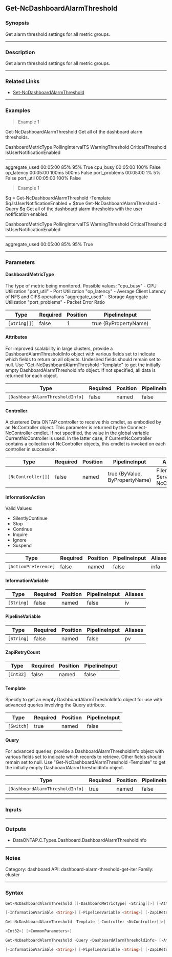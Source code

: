 Get-NcDashboardAlarmThreshold
-----------------------------

### Synopsis
Get alarm threshold settings for all metric groups.

---

### Description

Get alarm threshold settings for all metric groups.

---

### Related Links
* [Set-NcDashboardAlarmThreshold](Set-NcDashboardAlarmThreshold)

---

### Examples
> Example 1

Get-NcDashboardAlarmThreshold
Get all of the dashboard alarm thresholds.

DashboardMetricType         PollingIntervalTS   WarningThreshold  CriticalThreshold  IsUserNotificationEnabled
-------------------         -----------------   ----------------  -----------------  -------------------------
aggregate_used                       00:05:00                85%                95%             True
cpu_busy                             00:05:00               100%                               False
op_latency                           00:05:00              100ms              500ms            False
port_problems                        00:05:00                 1%                 5%            False
port_util                            00:05:00               100%                               False

> Example 1

$q = Get-NcDashboardAlarmThreshold -Template
$q.IsUserNotificationEnabled = $true
Get-NcDashboardAlarmThreshold -Query $q
Get all of the dashboard alarm thresholds with the user notification enabled.

DashboardMetricType         PollingIntervalTS   WarningThreshold  CriticalThreshold  IsUserNotificationEnabled
-------------------         -----------------   ----------------  -----------------  -------------------------
aggregate_used                       00:05:00                85%                95%             True

---

### Parameters
#### **DashboardMetricType**
The type of metric being monitored. Possible values:
"cpu_busy"       - CPU Utilization
"port_util"      - Port Utilization
"op_latency"     - Average Client Latency of NFS and CIFS operations
"aggregate_used" - Storage Aggregate Utilization
"port_problems"  - Packet Error Ratio

|Type        |Required|Position|PipelineInput        |
|------------|--------|--------|---------------------|
|`[String[]]`|false   |1       |true (ByPropertyName)|

#### **Attributes**
For improved scalability in large clusters, provide a DashboardAlarmThresholdInfo object with various fields set to indicate which fields to return on all objects.  Undesired fields should remain set to null.  Use "Get-NcDashboardAlarmThreshold -Template" to get the initially empty DashboardAlarmThresholdInfo object.  If not specified, all data is returned for each object.

|Type                           |Required|Position|PipelineInput|
|-------------------------------|--------|--------|-------------|
|`[DashboardAlarmThresholdInfo]`|false   |named   |false        |

#### **Controller**
A clustered Data ONTAP controller to receive this cmdlet, as embodied by an NcController object.  This parameter is returned by the Connect-NcController cmdlet.  If not specified, the value in the global variable CurrentNcController is used.  In the latter case, if CurrentNcController contains a collection of NcController objects, this cmdlet is invoked on each controller in succession.

|Type              |Required|Position|PipelineInput                 |Aliases                          |
|------------------|--------|--------|------------------------------|---------------------------------|
|`[NcController[]]`|false   |named   |true (ByValue, ByPropertyName)|Filer<br/>Server<br/>NcController|

#### **InformationAction**

Valid Values:

* SilentlyContinue
* Stop
* Continue
* Inquire
* Ignore
* Suspend

|Type                |Required|Position|PipelineInput|Aliases|
|--------------------|--------|--------|-------------|-------|
|`[ActionPreference]`|false   |named   |false        |infa   |

#### **InformationVariable**

|Type      |Required|Position|PipelineInput|Aliases|
|----------|--------|--------|-------------|-------|
|`[String]`|false   |named   |false        |iv     |

#### **PipelineVariable**

|Type      |Required|Position|PipelineInput|Aliases|
|----------|--------|--------|-------------|-------|
|`[String]`|false   |named   |false        |pv     |

#### **ZapiRetryCount**

|Type     |Required|Position|PipelineInput|
|---------|--------|--------|-------------|
|`[Int32]`|false   |named   |false        |

#### **Template**
Specify to get an empty DashboardAlarmThresholdInfo object for use with advanced queries involving the Query attribute.

|Type      |Required|Position|PipelineInput|
|----------|--------|--------|-------------|
|`[Switch]`|true    |named   |false        |

#### **Query**
For advanced queries, provide a DashboardAlarmThresholdInfo object with various fields set to indicate which records to retrieve.  Other fields should remain set to null.  Use "Get-NcDashboardAlarmThreshold -Template" to get the initially empty DashboardAlarmThresholdInfo object.

|Type                           |Required|Position|PipelineInput|
|-------------------------------|--------|--------|-------------|
|`[DashboardAlarmThresholdInfo]`|true    |named   |false        |

---

### Inputs

---

### Outputs
* DataONTAP.C.Types.Dashboard.DashboardAlarmThresholdInfo

---

### Notes
Category: dashboard
API: dashboard-alarm-threshold-get-iter
Family: cluster

---

### Syntax
```PowerShell
Get-NcDashboardAlarmThreshold [[-DashboardMetricType] <String[]>] [-Attributes <DashboardAlarmThresholdInfo>] [-Controller <NcController[]>] [-InformationAction <ActionPreference>] 
```
```PowerShell
[-InformationVariable <String>] [-PipelineVariable <String>] [-ZapiRetryCount <Int32>] [<CommonParameters>]
```
```PowerShell
Get-NcDashboardAlarmThreshold -Template [-Controller <NcController[]>] [-InformationAction <ActionPreference>] [-InformationVariable <String>] [-PipelineVariable <String>] [-ZapiRetryCount 
```
```PowerShell
<Int32>] [<CommonParameters>]
```
```PowerShell
Get-NcDashboardAlarmThreshold -Query <DashboardAlarmThresholdInfo> [-Attributes <DashboardAlarmThresholdInfo>] [-Controller <NcController[]>] [-InformationAction <ActionPreference>] 
```
```PowerShell
[-InformationVariable <String>] [-PipelineVariable <String>] [-ZapiRetryCount <Int32>] [<CommonParameters>]
```
